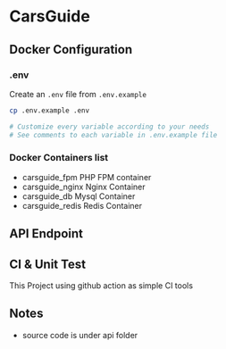 #  CarsGuide

## Docker Configuration

### .env
Create an `.env` file from `.env.example`
```bash
cp .env.example .env

# Customize every variable according to your needs
# See comments to each variable in .env.example file
```
### Docker Containers list 
- carsguide_fpm   PHP FPM container 
- carsguide_nginx Nginx Container
- carsguide_db Mysql Container
- carsguide_redis Redis Container


## API Endpoint



## CI & Unit Test
This Project using github action as simple CI tools

## Notes
* source code is under api folder
